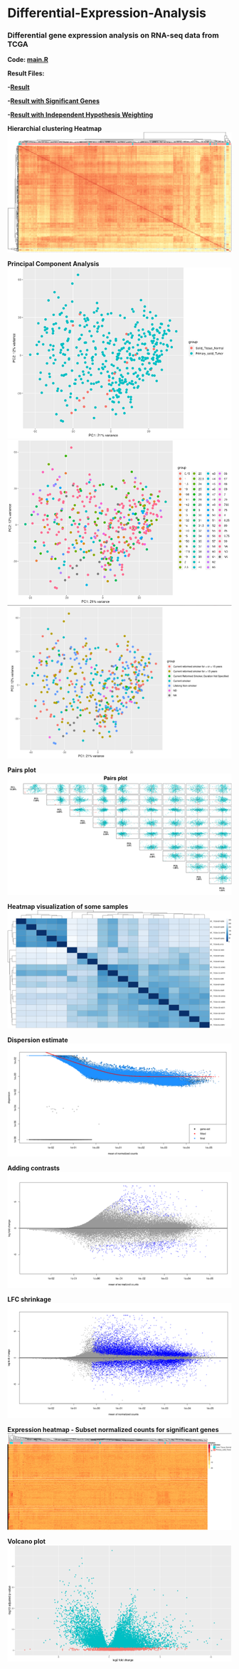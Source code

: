 # Differential-Expression-Analysis
### Differential gene expression analysis on RNA-seq data from TCGA

**Code: [main.R](https://github.com/rushil1904/Differential-Expression-Analysis/blob/main/main.R)**

**Result Files:**

**-[Result](https://github.com/rushil1904/Differential-Expression-Analysis/blob/main/definition_Primary_solid_Tumor_vs_Solid_Tissue_Normal.csv)**

**-[Result with Significant Genes](https://github.com/rushil1904/Differential-Expression-Analysis/blob/main/significant.csv)**

**-[Result with Independent Hypothesis Weighting](https://github.com/rushil1904/Differential-Expression-Analysis/blob/main/IHWdefinition_Primary_solid_Tumor_vs_Solid_Tissue_Normal.csv)**

**Hierarchial clustering Heatmap**
![Hierarchial clustering Heatmap](https://github.com/rushil1904/Differential-Expression-Analysis/blob/main/Heatmap%20clustering%20Heamap_edited.png?raw=true)

**Principal Component Analysis**
![](https://github.com/rushil1904/Differential-Expression-Analysis/blob/main/Principal%20Component%20Analysis(definition).png?raw=true)
![](https://github.com/rushil1904/Differential-Expression-Analysis/blob/main/PCA(Number%20of%20year%20smoked).png?raw=true)
![](https://github.com/rushil1904/Differential-Expression-Analysis/blob/main/PCA(Smoking%20history).png?raw=true)

**Pairs plot**
![](https://github.com/rushil1904/Differential-Expression-Analysis/blob/main/Pairs%20plot.png?raw=true)

**Heatmap visualization of some samples**
![](https://github.com/rushil1904/Differential-Expression-Analysis/blob/main/Heatmap%20visualization-some%20samples.png?raw=true)

**Dispersion estimate**
![](https://github.com/rushil1904/Differential-Expression-Analysis/blob/main/Dispersion%20estimates.png?raw=true)

**Adding contrasts**
![](https://github.com/rushil1904/Differential-Expression-Analysis/blob/main/LFC%20contrasts.png?raw=true)

**LFC shrinkage**
![](https://github.com/rushil1904/Differential-Expression-Analysis/blob/main/LFC%20Shrinkage.png?raw=true)

**Expression heatmap - Subset normalized counts for significant genes**
![](https://github.com/rushil1904/Differential-Expression-Analysis/blob/main/Heatmap%20normalized%20counts%20significant%20genes_edited.png?raw=true)

**Volcano plot**
![](https://github.com/rushil1904/Differential-Expression-Analysis/blob/main/Volcano%20plot.png?raw=true)

